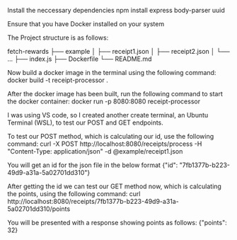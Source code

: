 Install the neccessary dependencies 
npm install express body-parser uuid

Ensure that you have Docker installed on your system

The Project structure is as follows:

fetch-rewards
├── example
│   ├── receipt1.json
│   ├── receipt2.json
│   └── ...
├── index.js
├── Dockerfile
└── README.md

Now build a docker image in the terminal using the following command:
docker build -t receipt-processor .

After the docker image has been built, run the following command to start the docker container:
docker run -p 8080:8080 receipt-processor

I was using VS code, so I created another create terminal, an Ubuntu Terminal (WSL), to test our POST and GET endpoints.

To test our POST method, which is calculating our id, use the following command:
curl -X POST http://localhost:8080/receipts/process -H "Content-Type: application/json" -d @example/receipt1.json

You will get an id for the json file in the below format
{"id": "7fb1377b-b223-49d9-a31a-5a02701dd310"}

After getting the id we can test our GET method now, which is calculating the points, using the following command:
curl http://localhost:8080/receipts/7fb1377b-b223-49d9-a31a-5a02701dd310/points

You will be presented with a response showing points as follows:
{"points": 32}
